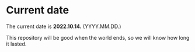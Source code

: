 # Current date

The current date is **2022.10.14.** (YYYY.MM.DD.)

This repository will be good when the world ends, so we will know how long it lasted.